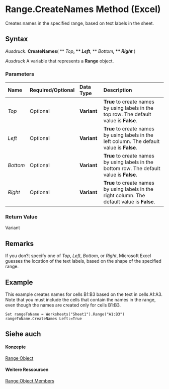 
# Range.CreateNames Method (Excel)

Creates names in the specified range, based on text labels in the sheet.


## Syntax

 _Ausdruck_. **CreateNames**( ** _Top_**, ** _Left_**, ** _Bottom_**, ** _Right_** )

 _Ausdruck_ A variable that represents a **Range** object.


### Parameters



|**Name**|**Required/Optional**|**Data Type**|**Description**|
|:-----|:-----|:-----|:-----|
| _Top_|Optional|**Variant**|**True** to create names by using labels in the top row. The default value is **False**.|
| _Left_|Optional|**Variant**|**True** to create names by using labels in the left column. The default value is **False**.|
| _Bottom_|Optional|**Variant**|**True** to create names by using labels in the bottom row. The default value is **False**.|
| _Right_|Optional|**Variant**|**True** to create names by using labels in the right column. The default value is **False**.|

### Return Value

Variant


## Remarks

If you don?t specify one of  _Top_,  _Left_,  _Bottom_, or  _Right_, Microsoft Excel guesses the location of the text labels, based on the shape of the specified range.


## Example

This example creates names for cells B1:B3 based on the text in cells A1:A3. Note that you must include the cells that contain the names in the range, even though the names are created only for cells B1:B3.


```
Set rangeToName = Worksheets("Sheet1").Range("A1:B3") 
rangeToName.CreateNames Left:=True
```


## Siehe auch


#### Konzepte


[Range Object](b8207778-0dcc-4570-1234-f130532cc8cd.md)
#### Weitere Ressourcen


[Range Object Members](http://msdn.microsoft.com/library/4336bf81-1e63-7e44-1792-baf366a027a7%28Office.15%29.aspx)